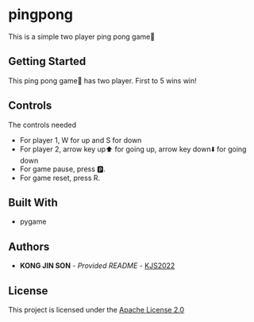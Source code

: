 # pingpong

This is a simple two player ping pong game🏓

## Getting Started

This ping pong game🏓 has two player. First to 5 wins win!

## Controls

The controls needed
- For player 1, W for up and S for down 
- For player 2, arrow key up⬆️ for going up, arrow key down⬇️ for going down
- For game pause, press 🅿️.
- For game reset, press R.

## Built With
  - pygame
## Authors

  - **KONG JIN SON** - *Provided README* -
    [KJS2022](https://github.com/KJS2022)

## License

This project is licensed under the [Apache License 2.0](LICENSE)

